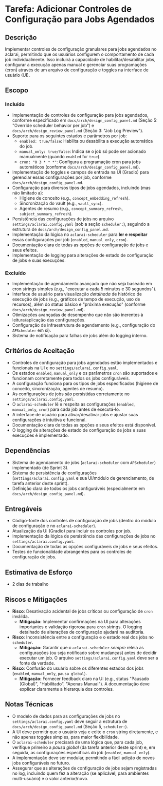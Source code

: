 # Tarefa: Adicionar Controles de Configuração para Jobs Agendados

## Descrição
Implementar controles de configuração granulares para jobs agendados no aclarai, permitindo que os usuários configurem o comportamento de cada job individualmente. Isso incluirá a capacidade de habilitar/desabilitar jobs, configurar a execução apenas manual e gerenciar suas programações (cron) através de um arquivo de configuração e toggles na interface de usuário (UI).

## Escopo

### Incluído
- Implementação de controles de configuração para jobs agendados, conforme especificado em `docs/arch/design_config_panel.md` (Seção 5: "Override scheduler behavior per job") e `docs/arch/design_review_panel.md` (Seção 3: "Job Log Preview").
- Suporte para os seguintes estados e parâmetros por job:
    - `enabled: true/false`: Habilita ou desabilita a execução automática do job.
    - `manual_only: true/false`: Indica se o job só pode ser acionado manualmente (quando `enabled` for `true`).
    - `cron: "0 3 * * *"`: Configura a programação cron para jobs automáticos (conforme `docs/arch/design_config_panel.md`).
- Implementação de toggles e campos de entrada na UI (Gradio) para gerenciar essas configurações por job, conforme `docs/arch/design_config_panel.md`.
- Configuração para diversos tipos de jobs agendados, incluindo (mas não limitado a):
    - Higiene de conceito (e.g., `concept_embedding_refresh`).
    - Sincronização do vault (e.g., `vault_sync`).
    - Agentes de resumo (e.g., `concept_summary_refresh`, `subject_summary_refresh`).
- Persistência das configurações de jobs no arquivo `settings/aclarai.config.yaml` (sob a seção `scheduler:`), seguindo a estrutura de `docs/arch/design_config_panel.md`.
- Implementação da lógica no `aclarai-scheduler` para **ler e respeitar** essas configurações por job (`enabled`, `manual_only`, `cron`).
- Documentação clara de todas as opções de configuração de jobs e seus efeitos.
- Implementação de logging para alterações de estado de configuração de jobs e suas execuções.

### Excluído
- Implementação de agendamento avançado que não seja baseado em cron strings simples (e.g., "executar a cada 5 minutos e 30 segundos").
- Interface de usuário para visualização *detalhada* de histórico de execução de jobs (e.g., gráficos de tempo de execução, uso de recursos), além do status básico e "próxima execução" (conforme `docs/arch/design_review_panel.md`).
- Otimizações avançadas de desempenho que não são inerentes à leitura/aplicação das configurações.
- Configuração de infraestrutura de agendamento (e.g., configuração do `APScheduler` em si).
- Sistema de notificação para falhas de jobs além do logging interno.

## Critérios de Aceitação
- Controles de configuração para jobs agendados estão implementados e funcionais na UI e no `settings/aclarai.config.yaml`.
- Os estados `enabled`, `manual_only` e os parâmetros `cron` são suportados e funcionam corretamente para todos os jobs configuráveis.
- A configuração funciona para os tipos de jobs especificados (higiene de conceito, sincronização, agentes de resumo).
- As configurações de jobs são persistidas corretamente no `settings/aclarai.config.yaml`.
- O `aclarai-scheduler` lê e respeita as configurações (`enabled`, `manual_only`, `cron`) para cada job antes de executá-lo.
- A interface de usuário para ativar/desativar jobs e ajustar suas configurações é intuitiva e funcional.
- Documentação clara de todas as opções e seus efeitos está disponível.
- O logging de alterações de estado de configuração de jobs e suas execuções é implementado.

## Dependências
- Sistema de agendamento de jobs (`aclarai-scheduler` com `APScheduler`) implementado (de Sprint 3).
- Sistema de persistência de configurações (`settings/aclarai.config.yaml` e sua UI/módulo de gerenciamento, de tarefa anterior deste sprint).
- Definição clara de todos os jobs configuráveis (especialmente em `docs/arch/design_config_panel.md`).

## Entregáveis
- Código-fonte dos controles de configuração de jobs (dentro do módulo de configuração e no `aclarai-scheduler`).
- Atualização da UI (Gradio) para incluir os controles por job.
- Implementação da lógica de persistência das configurações de jobs no `settings/aclarai.config.yaml`.
- Documentação de todas as opções configuráveis de jobs e seus efeitos.
- Testes de funcionalidade abrangentes para os controles de configuração de jobs.

## Estimativa de Esforço
- 2 dias de trabalho

## Riscos e Mitigações
- **Risco**: Desativação acidental de jobs críticos ou configuração de `cron` inválida.
  - **Mitigação**: Implementar confirmações na UI para alterações importantes e validação rigorosa para `cron` strings. O logging detalhado de alterações de configuração ajudará na auditoria.
- **Risco**: Inconsistência entre a configuração e o estado real dos jobs no `scheduler`.
  - **Mitigação**: Garantir que o `aclarai-scheduler` *sempre* releia as configurações (ou seja notificado sobre mudanças) antes de decidir executar um job. O arquivo `settings/aclarai.config.yaml` deve ser a fonte da verdade.
- **Risco**: Confusão do usuário sobre os diferentes estados dos jobs (`enabled`, `manual_only`, `pausa global`).
  - **Mitigação**: Fornecer feedback claro na UI (e.g., status "Pausado (Global)", "Habilitado", "Apenas Manual"). A documentação deve explicar claramente a hierarquia dos controles.

## Notas Técnicas
- O modelo de dados para as configurações de jobs no `settings/aclarai.config.yaml` deve seguir a estrutura de `docs/arch/design_config_panel.md` (Seção 5, `scheduler:`).
- A UI deve permitir que o usuário veja e edite o `cron` string diretamente, e não apenas toggles simples, para maior flexibilidade.
- O `aclarai-scheduler` precisará de uma lógica que, para cada job, verifique primeiro a *pausa global* (da tarefa anterior deste sprint) e, em seguida, as configurações específicas do job (`enabled`, `manual_only`).
- A implementação deve ser modular, permitindo a fácil adição de novos jobs configuráveis no futuro.
- Assegurar que as alterações de configuração de jobs sejam registradas no log, incluindo quem fez a alteração (se aplicável, para ambientes multi-usuário) e o valor anterior/novo.
